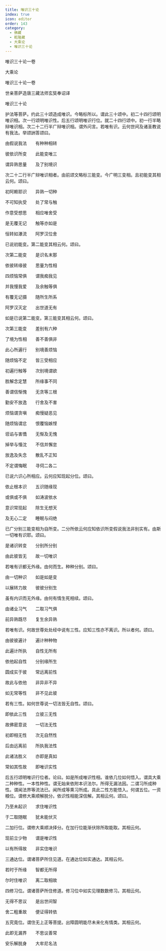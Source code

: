 ```yaml
---
title: 唯识三十论
index: true
icon: editor
order: 143
category:
  - 佛藏
  - 乾隆藏
  - 大乘论
  - 唯识三十论
---
```


唯识三十论一卷  

大乘论  

唯识三十论一卷  

世亲菩萨造唐三藏法师玄奘奉诏译  

唯识三十论  

护法等菩萨。约此三十颂造成唯识。今略标所以。谓此三十颂中。初二十四行颂明唯识相。次一行颂明唯识性。后五行颂明唯识行位。就二十四行颂中。初一行半略辩唯识相。次二十二行半广辩唯识相。谓外问言。若唯有识。云何世间及诸圣教说有我法。举颂詶答颂曰。  

由假说我法　　有种种相转  

彼依识所变　　此能变唯三  

谓异熟思量　　及了别境识  

次二十二行半广辩唯识相者。由前颂文略标三能变。今广明三变相。且初能变其相云何。颂曰。  

初阿赖耶识　　异熟一切种  

不可知执受　　处了常与触  

作意受想思　　相应唯舍受  

是无覆无记　　触等亦如是  

恒转如瀑流　　阿罗汉位舍  

已说初能变。第二能变其相云何。颂曰。  

次第二能变　　是识名末那  

依彼转缘彼　　思量为性相  

四烦恼常俱　　谓我痴我见  

并我慢我爱　　及余触等俱  

有覆无记摄　　随所生所系  

阿罗汉灭定　　出世道无有  

如是已说第二能变。第三能变其相云何。颂曰。  

次第三能变　　差别有六种  

了境为性相　　善不善俱非  

此心所遍行　　别境善烦恼  

随烦恼不定　　皆三受相应  

初遍行触等　　次别境谓欲  

胜解念定慧　　所缘事不同  

善谓信惭愧　　无贪等三根  

勤安不放逸　　行舍及不害  

烦恼谓贪嗔　　痴慢疑恶见  

随烦恼谓忿　　恨覆恼嫉悭  

诳谄与害憍　　无惭及无愧  

掉举与惛沈　　不信并懈怠  

放逸及失念　　散乱不正知  

不定谓悔眠　　寻伺二各二  

已说六识心所相应。云何应知现起分位。颂曰。  

依止根本识　　五识随缘现  

或俱或不俱　　如涛波依水  

意识常现起　　除生无想天  

及无心二定　　睡眠与闷绝  

已广分别三能变相为自所变。二分所依云何应知依识所变假说我法非别实有。由斯一切唯有识耶。颂曰。  

是诸识转变　　分别所分别  

由此彼皆无　　故一切唯识  

若唯有识都无外缘。由何而生。种种分别。颂曰。  

由一切种识　　如是如是变  

以展转力故　　彼彼分别生  

虽有内识而无外缘。由何有情生死相续。颂曰。  

由诸业习气　　二取习气俱  

前异熟既尽　　复生余异熟  

若唯有识。何故世尊处处经中说有三性。应知三性亦不离识。所以者何。颂曰。  

由彼彼遍计　　遍计种种物  

此遍计所执　　自性无所有  

依他起自性　　分别缘所生  

圆成实于彼　　常远离前性  

故此与依他　　非异非不异  

如无常等性　　非不见此彼  

若有三性。如何世尊说一切法皆无自性。颂曰。  

即依此三性　　立彼三无性  

故佛密意说　　一切法无性  

初即相无性　　次无自然性  

后由远离前　　所执我法性  

此诸法胜义　　亦即是真如  

常如其性故　　即唯识实性  

后五行颂明唯识行位者。论曰。如是所成唯识性相。谁依几位如何悟入。谓具大乘二种种性。一本性种性。谓无始来依附本识法尔。所得无漏法因。二谓习所成种性。谓闻法界等流法已。闻所成等熏习所成。具此二性方能悟入。何谓五位。一资粮位。谓修大乘顺解脱分。依识性相能深信解。其相云何。颂曰。  

乃至未起识　　求住唯识性  

于二取随眠　　犹未能伏灭  

二加行位。谓修大乘顺决择分。在加行位能渐伏除所取能取。其相云何。  

现前立少物　　谓是唯识性  

以有所得故　　非实住唯识  

三通达位。谓诸菩萨所住见道。在通达位如实通达。其相云何。  

若时于所缘　　智都无所得  

尔时住唯识　　离二取相故  

四修习位。谓诸菩萨所住修道。修习位中如实见理数数修习。其相云何。  

无得不思议　　是出世间智  

舍二粗重故　　便证得转依  

五究竟位。谓住无上正等菩提。出障圆明能尽未来化有情类。其相云何。  

此即无漏界　　不思议善常  

安乐解脱身　　大牟尼名法  
